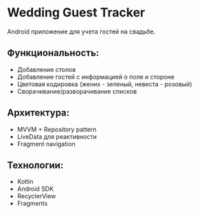 # Wedding Guest Tracker

Android приложение для учета гостей на свадьбе.

## Функциональность:
- Добавление столов
- Добавление гостей с информацией о поле и стороне
- Цветовая кодировка (жених - зеленый, невеста - розовый)
- Сворачивание/разворачивание списков

## Архитектура:
- MVVM + Repository pattern
- LiveData для реактивности
- Fragment navigation

## Технологии:
- Kotlin
- Android SDK
- RecyclerView
- Fragments
